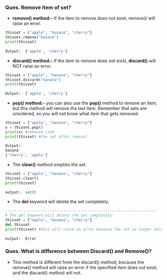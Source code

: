 ### **Ques. Remove Item of set?**
* **remove() method:-** If the item to remove does not exist, remove() will raise an error.
```python
thisset = {"apple", "banana", "cherry"}
thisset.remove("banana")
print(thisset)
			
Output:- {'apple', 'cherry'}
```

* **discard() method:-** If the item to remove does not exist, **discard()** will NOT raise an error.
```python
thisset = {"apple", "banana", "cherry"}
thisset.discard("banana")
print(thisset)
			
Output:- {'apple', 'cherry'}
```

* **pop() method:-** you can also use the **pop()** method to remove an item, but this method will remove the last item. Remember that sets are unordered, so you will not know what item that gets removed.
```python
thisset = {"apple", "banana", "cherry"}
x = thisset.pop()
print(x) #removed item
print(thisset) #the set after removal
			
Output:-
banana
{'cherry', 'apple'}
```

* The **clear()** method empties the set.
```python
thisset = {"apple", "banana", "cherry"}
thisset.clear()
print(thisset)
			
output:- set()
```

* The **del** keyword will delete the set completely.
```python
--------------------------------------------------------------------
# The del keyword will delete the set completely:
thisset = {"apple", "banana", "cherry"}
del thisset
print(thisset) #this will raise an error because the set no longer exists
			
output:- Error
```

### Ques. What is difference between Discard() and Remove()?
* This method is different from the discard() method, because the remove() method will raise an error if the specified item does not exist, and the discard() method will not.